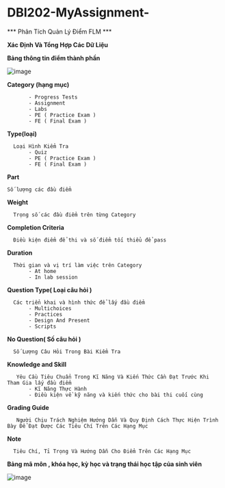 # DBI202-MyAssignment-
*** Phân Tích Quản Lý Điểm FLM ***

**Xác Định Và Tổng Hợp Các Dữ Liệu**



**Bảng thông tin điểm thành phần**

![image](https://user-images.githubusercontent.com/107615845/178150150-51586184-ea05-487d-9d04-e4d42b870454.png)

**Category (hạng mục)**

           - Progress Tests 
           - Assignment
           - Labs
           - PE ( Practice Exam )
           - FE ( Final Exam )
           
**Type(loại)**

      Loại Hình Kiểm Tra
           - Quiz 
           - PE ( Practice Exam )
           - FE ( Final Exam )
           
**Part**

    Số lượng các đầu điểm 
    
**Weight**

      Trọng số các đầu điểm trên từng Category
**Completion Criteria**

      Điều kiện điểm để thi và số điểm tối thiểu để pass 
**Duration**

      Thời gian và vị trí làm việc trên Category
           - At home 
           - In lab session
**Question Type( Loại câu hỏi )**

      Các triển khai và hình thức để lấy đầu điểm
           - Multichoices
           - Practices 
           - Design And Present
           - Scripts
**No Question( Số câu hỏi )**

      Số Lượng Câu Hỏi Trong Bài Kiểm Tra 
**Knowledge and Skill**

       Yêu Cầu Tiêu Chuẩn Trong Kĩ Năng Và Kiến Thức Cần Đạt Trước Khi Tham Gia lấy đầu điểm
           - Kĩ Năng Thực Hành
           - Điều kiện về kỹ năng và kiến thức cho bài thi cuối cùng
           
**Grading Guide**

       Người Chịu Trách Nghiệm Hướng Dẫn Và Quy Định Cách Thực Hiện Trình Bày Để Đạt Được Các Tiêu Chí Trên Các Hạng Mục
       
**Note**

      Tiêu Chí, Tỉ Trọng Và Hướng Dẫn Cho Điểm Trên Các Hạng Mục
      
[](url)
      
**Bảng mã môn , khóa học, kỳ học và trạng thái học tập của sinh viên**

 ![image](https://user-images.githubusercontent.com/107615845/178151095-2fc8bde2-3239-4982-8872-cacaafd33947.png)


      
      

